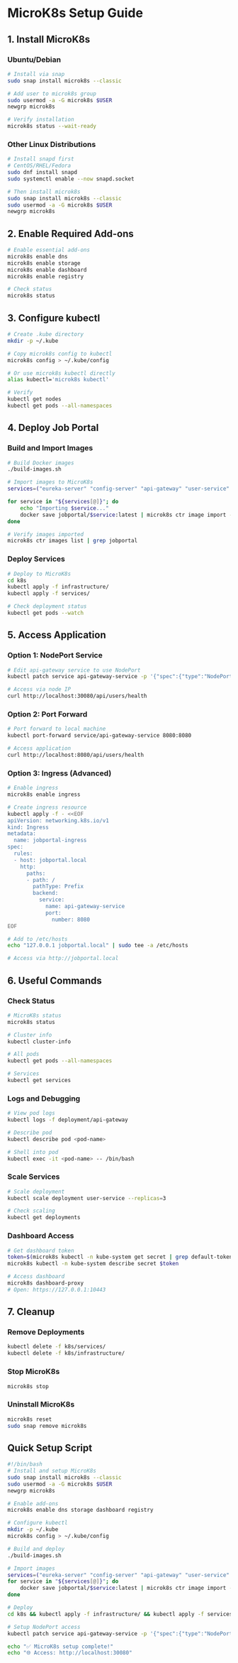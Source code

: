 # MicroK8s Setup Guide

## 1. Install MicroK8s

### Ubuntu/Debian
```bash
# Install via snap
sudo snap install microk8s --classic

# Add user to microk8s group
sudo usermod -a -G microk8s $USER
newgrp microk8s

# Verify installation
microk8s status --wait-ready
```

### Other Linux Distributions
```bash
# Install snapd first
# CentOS/RHEL/Fedora
sudo dnf install snapd
sudo systemctl enable --now snapd.socket

# Then install microk8s
sudo snap install microk8s --classic
sudo usermod -a -G microk8s $USER
newgrp microk8s
```

## 2. Enable Required Add-ons

```bash
# Enable essential add-ons
microk8s enable dns
microk8s enable storage
microk8s enable dashboard
microk8s enable registry

# Check status
microk8s status
```

## 3. Configure kubectl

```bash
# Create .kube directory
mkdir -p ~/.kube

# Copy microk8s config to kubectl
microk8s config > ~/.kube/config

# Or use microk8s kubectl directly
alias kubectl='microk8s kubectl'

# Verify
kubectl get nodes
kubectl get pods --all-namespaces
```

## 4. Deploy Job Portal

### Build and Import Images
```bash
# Build Docker images
./build-images.sh

# Import images to MicroK8s
services=("eureka-server" "config-server" "api-gateway" "user-service" "company-service" "job-service" "application-service" "search-service" "notification-service")

for service in "${services[@]}"; do
    echo "Importing $service..."
    docker save jobportal/$service:latest | microk8s ctr image import -
done

# Verify images imported
microk8s ctr images list | grep jobportal
```

### Deploy Services
```bash
# Deploy to MicroK8s
cd k8s
kubectl apply -f infrastructure/
kubectl apply -f services/

# Check deployment status
kubectl get pods --watch
```

## 5. Access Application

### Option 1: NodePort Service
```bash
# Edit api-gateway service to use NodePort
kubectl patch service api-gateway-service -p '{"spec":{"type":"NodePort","ports":[{"port":8080,"targetPort":8080,"nodePort":30080}]}}'

# Access via node IP
curl http://localhost:30080/api/users/health
```

### Option 2: Port Forward
```bash
# Port forward to local machine
kubectl port-forward service/api-gateway-service 8080:8080

# Access application
curl http://localhost:8080/api/users/health
```

### Option 3: Ingress (Advanced)
```bash
# Enable ingress
microk8s enable ingress

# Create ingress resource
kubectl apply -f - <<EOF
apiVersion: networking.k8s.io/v1
kind: Ingress
metadata:
  name: jobportal-ingress
spec:
  rules:
  - host: jobportal.local
    http:
      paths:
      - path: /
        pathType: Prefix
        backend:
          service:
            name: api-gateway-service
            port:
              number: 8080
EOF

# Add to /etc/hosts
echo "127.0.0.1 jobportal.local" | sudo tee -a /etc/hosts

# Access via http://jobportal.local
```

## 6. Useful Commands

### Check Status
```bash
# MicroK8s status
microk8s status

# Cluster info
kubectl cluster-info

# All pods
kubectl get pods --all-namespaces

# Services
kubectl get services
```

### Logs and Debugging
```bash
# View pod logs
kubectl logs -f deployment/api-gateway

# Describe pod
kubectl describe pod <pod-name>

# Shell into pod
kubectl exec -it <pod-name> -- /bin/bash
```

### Scale Services
```bash
# Scale deployment
kubectl scale deployment user-service --replicas=3

# Check scaling
kubectl get deployments
```

### Dashboard Access
```bash
# Get dashboard token
token=$(microk8s kubectl -n kube-system get secret | grep default-token | cut -d " " -f1)
microk8s kubectl -n kube-system describe secret $token

# Access dashboard
microk8s dashboard-proxy
# Open: https://127.0.0.1:10443
```

## 7. Cleanup

### Remove Deployments
```bash
kubectl delete -f k8s/services/
kubectl delete -f k8s/infrastructure/
```

### Stop MicroK8s
```bash
microk8s stop
```

### Uninstall MicroK8s
```bash
microk8s reset
sudo snap remove microk8s
```

## Quick Setup Script

```bash
#!/bin/bash
# Install and setup MicroK8s
sudo snap install microk8s --classic
sudo usermod -a -G microk8s $USER
newgrp microk8s

# Enable add-ons
microk8s enable dns storage dashboard registry

# Configure kubectl
mkdir -p ~/.kube
microk8s config > ~/.kube/config

# Build and deploy
./build-images.sh

# Import images
services=("eureka-server" "config-server" "api-gateway" "user-service" "company-service" "job-service" "application-service" "search-service" "notification-service")
for service in "${services[@]}"; do
    docker save jobportal/$service:latest | microk8s ctr image import -
done

# Deploy
cd k8s && kubectl apply -f infrastructure/ && kubectl apply -f services/

# Setup NodePort access
kubectl patch service api-gateway-service -p '{"spec":{"type":"NodePort","ports":[{"port":8080,"targetPort":8080,"nodePort":30080}]}}'

echo "✅ MicroK8s setup complete!"
echo "🌐 Access: http://localhost:30080"
```